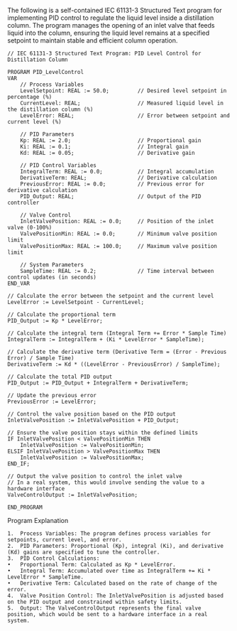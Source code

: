 The following is a self-contained IEC 61131-3 Structured Text program for implementing PID control to regulate the liquid level inside a distillation column. The program manages the opening of an inlet valve that feeds liquid into the column, ensuring the liquid level remains at a specified setpoint to maintain stable and efficient column operation.

```
// IEC 61131-3 Structured Text Program: PID Level Control for Distillation Column

PROGRAM PID_LevelControl
VAR
    // Process Variables
    LevelSetpoint: REAL := 50.0;         // Desired level setpoint in percentage (%)
    CurrentLevel: REAL;                  // Measured liquid level in the distillation column (%)
    LevelError: REAL;                    // Error between setpoint and current level (%)

    // PID Parameters
    Kp: REAL := 2.0;                     // Proportional gain
    Ki: REAL := 0.1;                     // Integral gain
    Kd: REAL := 0.05;                    // Derivative gain

    // PID Control Variables
    IntegralTerm: REAL := 0.0;           // Integral accumulation
    DerivativeTerm: REAL;                // Derivative calculation
    PreviousError: REAL := 0.0;          // Previous error for derivative calculation
    PID_Output: REAL;                    // Output of the PID controller

    // Valve Control
    InletValvePosition: REAL := 0.0;     // Position of the inlet valve (0-100%)
    ValvePositionMin: REAL := 0.0;       // Minimum valve position limit
    ValvePositionMax: REAL := 100.0;     // Maximum valve position limit

    // System Parameters
    SampleTime: REAL := 0.2;             // Time interval between control updates (in seconds)
END_VAR

// Calculate the error between the setpoint and the current level
LevelError := LevelSetpoint - CurrentLevel;

// Calculate the proportional term
PID_Output := Kp * LevelError;

// Calculate the integral term (Integral Term += Error * Sample Time)
IntegralTerm := IntegralTerm + (Ki * LevelError * SampleTime);

// Calculate the derivative term (Derivative Term = (Error - Previous Error) / Sample Time)
DerivativeTerm := Kd * ((LevelError - PreviousError) / SampleTime);

// Calculate the total PID output
PID_Output := PID_Output + IntegralTerm + DerivativeTerm;

// Update the previous error
PreviousError := LevelError;

// Control the valve position based on the PID output
InletValvePosition := InletValvePosition + PID_Output;

// Ensure the valve position stays within the defined limits
IF InletValvePosition < ValvePositionMin THEN
    InletValvePosition := ValvePositionMin;
ELSIF InletValvePosition > ValvePositionMax THEN
    InletValvePosition := ValvePositionMax;
END_IF;

// Output the valve position to control the inlet valve
// In a real system, this would involve sending the value to a hardware interface
ValveControlOutput := InletValvePosition;

END_PROGRAM
```

Program Explanation

	1.	Process Variables: The program defines process variables for setpoints, current level, and error.
	2.	PID Parameters: Proportional (Kp), integral (Ki), and derivative (Kd) gains are specified to tune the controller.
	3.	PID Control Calculations:
	•	Proportional Term: Calculated as Kp * LevelError.
	•	Integral Term: Accumulated over time as IntegralTerm += Ki * LevelError * SampleTime.
	•	Derivative Term: Calculated based on the rate of change of the error.
	4.	Valve Position Control: The InletValvePosition is adjusted based on the PID output and constrained within safety limits.
	5.	Output: The ValveControlOutput represents the final valve position, which would be sent to a hardware interface in a real system.
